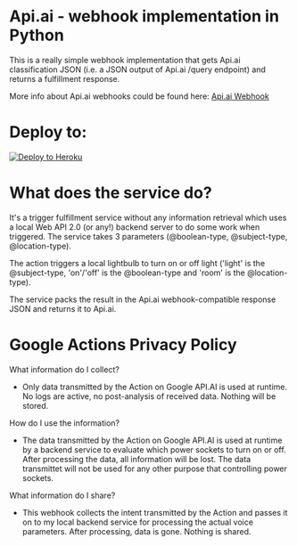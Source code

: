 # Api.ai - webhook implementation in Python

This is a really simple webhook implementation that gets Api.ai classification JSON (i.e. a JSON output of Api.ai /query endpoint) and returns a fulfillment response.

More info about Api.ai webhooks could be found here:
[Api.ai Webhook](https://docs.api.ai/docs/webhook)

# Deploy to:
[![Deploy to Heroku](https://www.herokucdn.com/deploy/button.svg)](https://heroku.com/deploy)

# What does the service do?
It's a trigger fulfillment service without any information retrieval which uses a local Web API 2.0 (or any!) backend server to do some work when triggered.
The service takes 3 parameters (@boolean-type, @subject-type, @location-type).

The action triggers a local lightbulb to turn on or off light ('light' is the @subject-type, 'on'/'off' is the @boolean-type and 'room' is the @location-type).

The service packs the result in the Api.ai webhook-compatible response JSON and returns it to Api.ai.

# Google Actions Privacy Policy
What information do I collect?
- Only data transmitted by the Action on Google API.AI is used at runtime. No logs are active, no post-analysis of received data. Nothing will be stored.

How do I use the information?
- The data transmitted by the Action on Google API.AI is used at runtime by a backend service to evaluate which power sockets to turn on or off. After processing the data, all information will be lost. The data transmittet will not be used for any other purpose that controlling power sockets.

What information do I share?
- This webhook collects the intent transmitted by the Action and passes it on to my local backend service for processing the actual voice parameters. After processing, data is gone. Nothing is shared.

